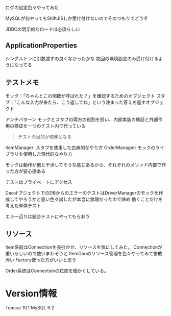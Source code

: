 ログの設定色々やってみた

MySQLが何やってもShiftJISしか受け付けないのでそのつもりでどうぞ

JDBCの明示的なロードは必須らしい

## ApplicationProperties
シングルトンに引数渡すの良くなかったかな
初回の環境設定のみ受け付けるようになってる

## テストメモ
モック：「ちゃんとこの関数が呼ばれた？」を確認するためのオブジェクト
スタブ：「こんな入力が来たら、こう返してね」という決まった答えを返すオブジェクト

アンチパターン
モックとスタブの両方の役割を担い、内部実装の検証と外部作用の検証を一つのテスト内で行っている
> テストの目的が曖昧となる

ItemManager: スタブを使用した古典的なやり方
OrderManager: モックのライブラリを使用した現代的なやり方

モックは動作が他と干渉してそうな感じあるから、それぞれのメソッド内部で作った方が安心感ある

テストはプライベートにアクセス

DaoオブジェクトでのDBからのエラーのテストはDriverManagerのモックを作成してやろうかと思い色々試したが本当に無理だったので諦め
動くことだけを考えた単体テスト

エラー辺りは結合テストにやってもらおう



## リソース
Item系統はConnectionを長引かせ、リソースを気にしてみた。
Connectionが重いらしいので使いまわそうと
ItemDaoのリソース管理を色々やってみて惨敗
汚い
Factory使った方がいいと思う

Order系統はConnectionの粒度を細かくしている。


# Version情報
Tomcat 10.1
MySQL 9.2